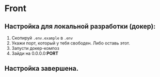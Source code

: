 # Front

## Настройка для локальной разработки (докер):

1. Скопируй ```.env.example``` в ```.env```
2. Укажи порт, который у тебя свободен. Либо оставь этот. 
3. Запусти докер-композ
4. Зайди на 0.0.0.0:**PORT**

## Настройка завершена.
